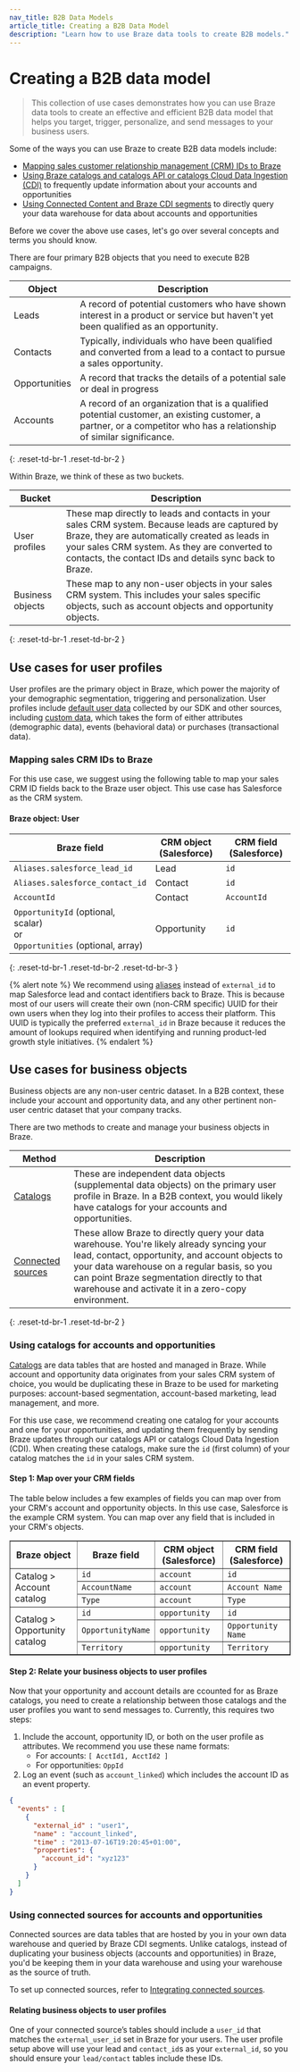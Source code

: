 ```yaml
---
nav_title: B2B Data Models
article_title: Creating a B2B Data Model
description: "Learn how to use Braze data tools to create B2B models."
---
```


# Creating a B2B data model

> This collection of use cases demonstrates how you can use Braze data tools to create an effective and efficient B2B data model that helps you target, trigger, personalize, and send messages to your business users. 

Some of the ways you can use Braze to create B2B data models include:

- [Mapping sales customer relationship management (CRM) IDs to Braze](#mapping-sales-crm-ids-to-braze)
- [Using Braze catalogs and catalogs API or catalogs Cloud Data Ingestion (CDI)](#using-catalogs-for-accounts-and-opportunities) to frequently update information about your accounts and opportunities
- [Using Connected Content and Braze CDI segments](#using-connected-content-for-accounts-and-opportunities) to directly query your data warehouse for data about accounts and opportunities

Before we cover the above use cases, let's go over several concepts and terms you should know.

There are four primary B2B objects that you need to execute B2B campaigns.

| Object | Description |
| --- | --- |
| Leads | A record of potential customers who have shown interest in a product or service but haven't yet been qualified as an opportunity. |
| Contacts | Typically, individuals who have been qualified and converted from a lead to a contact to pursue a sales opportunity. |
| Opportunities | A record that tracks the details of a potential sale or deal in progress
| Accounts | A record of an organization that is a qualified potential customer, an existing customer, a partner, or a competitor who has a relationship of similar significance. |
{: .reset-td-br-1 .reset-td-br-2 }

Within Braze, we think of these as two buckets.

| Bucket | Description |
| --- | --- |
| User profiles | These map directly to leads and contacts in your sales CRM system. Because leads are captured by Braze, they are automatically created as leads in your sales CRM system. As they are converted to contacts, the contact IDs and details sync back to Braze. |
| Business objects | These map to any non-user objects in your sales CRM system. This includes your sales specific objects, such as account objects and opportunity objects. |
{: .reset-td-br-1 .reset-td-br-2 }

## Use cases for user profiles

User profiles are the primary object in Braze, which power the majority of your demographic segmentation, triggering and personalization. User profiles include [default user data]({{site.baseurl}}/user_guide/data_and_analytics/user_data_collection/) collected by our SDK and other sources, including [custom data]({{site.baseurl}}/user_guide/data_and_analytics/custom_data/), which takes the form of either attributes (demographic data), events (behavioral data) or purchases (transactional data).

### Mapping sales CRM IDs to Braze

For this use case, we suggest using the following table to map your sales CRM ID fields back to the Braze user object. This use case has Salesforce as the CRM system.

#### Braze object: User

| Braze field | CRM object (Salesforce) | CRM field (Salesforce) |
| --- | --- | --- |
| `Aliases.salesforce_lead_id` | Lead | `id` |
| `Aliases.salesforce_contact_id` | Contact | `id` |
| `AccountId` | Contact | `AccountId` |
| `OpportunityId` (optional, scalar) <br>or<br> `Opportunities` (optional, array) | Opportunity | `id` |
{: .reset-td-br-1 .reset-td-br-2 .reset-td-br-3 }

{% alert note %}
We recommend using [aliases]({{site.baseurl}}/user_guide/data_and_analytics/user_data_collection/user_profile_lifecycle/#user-aliases) instead of `external_id` to map Salesforce lead and contact identifiers back to Braze. This is because most of our users will create their own (non-CRM specific) UUID for their own users when they log into their profiles to access their platform. This UUID is typically the preferred `external_id` in Braze because it reduces the amount of lookups required when identifying and running product-led growth style initiatives.
{% endalert %}

## Use cases for business objects

Business objects are any non-user centric dataset. In a B2B context, these include your account and opportunity data, and any other pertinent non-user centric dataset that your company tracks. 

There are two methods to create and manage your business objects in Braze. 

| Method | Description |
| --- | --- |
| [Catalogs]({{site.baseurl}}/user_guide/personalization_and_dynamic_content/catalogs) | These are independent data objects (supplemental data objects) on the primary user profile in Braze. In a B2B context, you would likely have catalogs for your accounts and opportunities. |
| [Connected sources]({{site.baseurl}}/user_guide/data_and_analytics/cloud_ingestion/connected_sources/) | These allow Braze to directly query your data warehouse. You're likely already syncing your lead, contact, opportunity, and account objects to your data warehouse on a regular basis, so you can point Braze segmentation directly to that warehouse and activate it in a zero-copy environment. |
{: .reset-td-br-1 .reset-td-br-2 }

### Using catalogs for accounts and opportunities

[Catalogs]({{site.baseurl}}/user_guide/personalization_and_dynamic_content/catalogs/) are data tables that are hosted and managed in Braze. While account and opportunity data originates from your sales CRM system of choice, you would be duplicating these in Braze to be used for marketing purposes: account-based segmentation, account-based marketing, lead management, and more. 

For this use case, we recommend creating one catalog for your accounts and one for your opportunities, and updating them frequently by sending Braze updates through our catalogs API or catalogs Cloud Data Ingestion (CDI). When creating these catalogs, make sure the `id` (first column) of your catalog matches the `id` in your sales CRM system. 

#### Step 1: Map over your CRM fields 

The table below includes a few examples of fields you can map over from your CRM's account and opportunity objects. In this use case, Salesforce is the example CRM system. You can map over any field that is included in your CRM's objects.

<table border="1">
  <tr>
    <th><b>Braze object</b></th>
    <th><b>Braze field</b></th>
    <th><b>CRM object (Salesforce)</b></th>
    <th><b>CRM field (Salesforce)</b></th>
  </tr>
  <tr>
    <td rowspan="3">Catalog &gt; Account catalog</td>
    <td><code>id</code></td>
    <td><code>account</code></td>
    <td><code>id</code></td>
  </tr>
  <tr>
    <td><code>AccountName</code></td>
    <td><code>account</code></td>
    <td><code>Account Name</code></td>
  </tr>
  <tr>
    <td><code>Type</code></td>
    <td><code>account</code></td>
    <td><code>Type</code></td>
  </tr>
<tr>
    <td rowspan="3">Catalog &gt; Opportunity catalog</td>
    <td><code>id</code></td>
    <td><code>opportunity</code></td>
    <td><code>id</code></td>
  </tr>
  <tr>
    <td><code>OpportunityName</code></td>
    <td><code>opportunity</code></td>
    <td><code>Opportunity Name</code></td>
  </tr>
  <tr>
    <td><code>Territory</code></td>
    <td><code>opportunity</code></td>
    <td><code>Territory</code></td>
  </tr>
</table>

#### Step 2: Relate your business objects to user profiles

Now that your opportunity and account details are ccounted for as Braze catalogs, you need to create a relationship between those catalogs and the user profiles you want to send messages to. Currently, this requires two steps:

1. Include the account, opportunity ID, or both on the user profile as attributes. We recommend you use these name formats:
    - For accounts: `[ AcctId1, AcctId2 ]`
    - For opportunities: `OppId`
2. Log an event (such as `account_linked`) which includes the account ID as an event property.

```json
{
  "events" : [
    {
      "external_id" : "user1",
      "name" : "account_linked",
      "time" : "2013-07-16T19:20:45+01:00",
      "properties": {
        "account_id": "xyz123"
      }
    }
  ]
}
```

### Using connected sources for accounts and opportunities

Connected sources are data tables that are hosted by you in your own data warehouse and queried by Braze CDI segments. Unlike catalogs, instead of duplicating your business objects (accounts and opportunities) in Braze, you'd be keeping them in your data warehouse and using your warehouse as the source of truth. 

To set up connected sources, refer to [Integrating connected sources]({{site.baseurl}}/user_guide/data_and_analytics/cloud_ingestion/connected_sources#integrating-connected-sources).

#### Relating business objects to user profiles

One of your connected source’s tables should include a `user_id` that matches the `external_user_id` set in Braze for your users. The user profile setup above will use your lead and `contact_id`s as your `external_id`, so you should ensure your `lead/contact` tables include these IDs. 